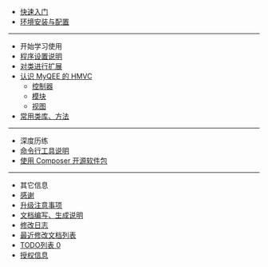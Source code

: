 * [快速入门](starting.md)
* [环境安装与配置](setup.md)

-----

* 开始学习使用
* [程序设置说明](config.md)
* [对类进行扩展](extends.md)
* [认识 MyQEE 的 HMVC](hmvc.md)
    * [<i class="icon-double-angle-right"></i> 控制器](core/class.controller/index.md)
    * [<i class="icon-double-angle-right"></i> 模块](core/class.model/index.md)
    * [<i class="icon-double-angle-right"></i> 视图](core/class.view/index.md) 
* [常用类库、方法](common.md)

-----

* 深度历练
* [命令行工具说明](bin_readme.md)
* [使用 Composer 开源软件包](composer.md)

-----

* 其它信息
* [感谢](thank.md)
* [升级注意事项](upgrade.md)
* [文档编写、生成说明](guide.md)
* [修改日志](changelog.md)
* [最近修改文档列表](new_list.md)
* [TODO列表 <span class="badge badge-info" menu-todo="true">0</span>](todo_list.md)
* [授权信息](license.md)
